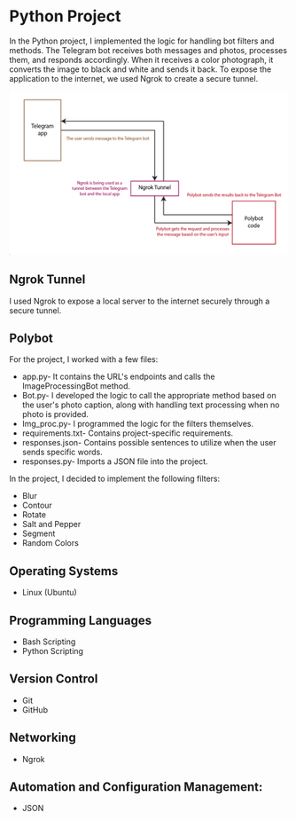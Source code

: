 # Python Project

In the Python project, I implemented the logic for handling bot filters and methods.
The Telegram bot receives both messages and photos, processes them, and responds accordingly.
When it receives a color photograph, it converts the image to black and white and sends it back.
To expose the application to the internet, we used Ngrok to create a secure tunnel.


![img.png](img.png)


## Ngrok Tunnel  
I used Ngrok to expose a local server to the internet securely through a secure tunnel.

## Polybot  
For the project, I worked with a few files:  
- app.py- It contains the URL's endpoints and calls the ImageProcessingBot method.  
- Bot.py- I developed the logic to call the appropriate method based on the user's photo caption, along with handling text processing when no photo is provided.
- Img_proc.py- I programmed the logic for the filters themselves.  
- requirements.txt- Contains project-specific requirements.  
- responses.json- Contains possible sentences to utilize when the user sends specific words.
- responses.py- Imports a JSON file into the project.

In the project, I decided to implement the following filters:
- Blur 
- Contour 
- Rotate 
- Salt and Pepper 
- Segment 
- Random Colors   

## Operating Systems
- Linux (Ubuntu)

## Programming Languages
- Bash Scripting  
- Python Scripting

## Version Control
- Git  
- GitHub

## Networking
- Ngrok
  
## Automation and Configuration Management:
- JSON
